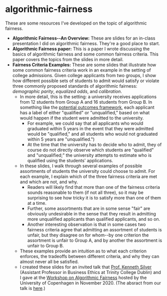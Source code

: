 # algorithmic-fairness
These are some resources I've developed on the topic of algorithmic fairness.

* **Algorithmic Fairness--An Overview:** These are slides for an in-class presentation I did on algorithmic fairness. They're a good place to start.
* **Algorithmic Fairness paper:** This is a paper I wrote discussing the basics of algorithmic fairness and some common fairness criteria. This paper covers the topics from the slides in more detail.
* **Fairness Criteria Examples:** These are some slides that illustrate how some common fairness criteria work in an example in the setting of college admissions. Given college applicants from two groups, I show how different possible sets of students to admit would satisfy or violate three commonly proposed standards of algorithmic fairness: *demographic parity*, *equalized odds*, and *calibration*.
    * In more detail, this is the setting: a university receives applications from 12 students from Group A and 16 students from Group B.  In something like the [potential outcomes framework](https://en.wikipedia.org/wiki/Rubin_causal_model), each applicant has a label of either "qualified" or "unqualified," based on what would happen if the student were admitted to the university.
        * For example, we could say that all applicants who would graduated within 5 years in the event that they were admitted would be "qualified," and all students who would not graduated within 5 years are "unqualified.")
        * At the time that the university has to decide who to admit, they of course do not directly observe which students are "qualified" and "unqualified;" the university attempts to estimate who is qualified using the students' applications.
    * In these slides, I walk through several examples of possible assortments of students the university could choose to admit. For each example, I explain which of the three fairness criteria are met and which are not, and why. 
        * Readers will likely find that more than one of the fairness criteria sounds reasonable to them (if not all three), so it may be surprising to see how tricky it is to satisfy more than one of them at a time. 
        * Further, some assortments that are in some sense "fair" are obviously undesirable in the sense that they result in admitting more unqualified applicants than qualified applicants, and so on.
        * Another interesting observation is that in some cases two fairness criteria agree that admitting an assortment of students is unfair, but they disagree on for whom--by one criterion the assortment is unfair to Group A, and by another the assortment is unfair to Group B.
    * These examples provide an intuition as to what each criterion enforces, the tradeoffs between different criteria, and why they can almost never all be satisfied. 
    * I created these slides for an invited talk that [Prof. Kenneth Silver](https://www.kennethmsilver.com/) (Assistant Professor in Business Ethics at Trinity College Dublin) and I gave at the [Workshop on Algorithmic Fairness](https://ps.au.dk/en/cepdisc/events/event/artikel/workshop-on-algorithmic-fairness/) hosted by the University of Copenhagen in November 2020. (The absract from our talk is [here](https://ps.au.dk/fileadmin/Statskundskab/CEPDISC/Abstracts_Copenhagen_Workshop_on_Algorithmic_Fairness_Nov_2020.pdf).)
